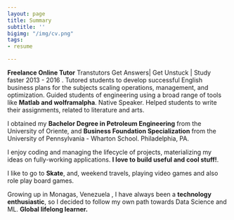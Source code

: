 ```yaml
---
layout: page
title: Summary
subtitle: ''
bigimg: "/img/cv.png"
tags:
- resume

---
```

<i class="fa fa-briefcase about-icon"></i> **Freelance Online Tutor** Transtutors Get Answers| Get Unstuck | Study faster 2013 - 2016 . Tutored students to develop successful English business plans for the subjects scaling operations, management, and optimization. Guided students of engineering using a broad range of tools like **Matlab and wolframalpha**. Native Speaker. Helped students to write their assignments, related to literature and arts.

<i class="fa fa-graduation-cap"></i> I obtained my **Bachelor Degree in Petroleum Engineering** from the University of Oriente, and **Business Foundation Specialization** from the University of Pennsylvania - Wharton School. Philadelphia, PA.

<i class="fa fa-code"></i> I enjoy coding and managing the lifecycle of projects, materializing my ideas on fully-working applications. **I love to build useful and cool stuff!**.

<i class="fa fa-heart"></i> I like to go to **Skate**, and, weekend travels, playing video games and also role play board games.

<i class="fa fa-globe"></i>  Growing up in Monagas, Venezuela , I have always been a **technology enthusiastic**, so I decided to follow my own path towards Data Science and ML. **Global lifelong learner.**